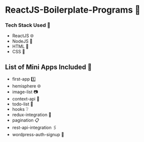 # ReactJS-Boilerplate-Programs :maple_leaf:

### Tech Stack Used :eyes:
- ReactJS :globe_with_meridians:
- NodeJS :herb:
- HTML :sparkler:
- CSS :lipstick:

## List of Mini Apps Included :pencil:
- first-app :one:
- hemisphere :globe_with_meridians:
- image-list :camera:
- context-api :book:
- todo-list :page_with_curl:
- hooks :grey_question:
- redux-integration :paperclip:
- pagination :clipboard:
- rest-api-integration :paperclips:
- wordpress-auth-signup :closed_lock_with_key:
